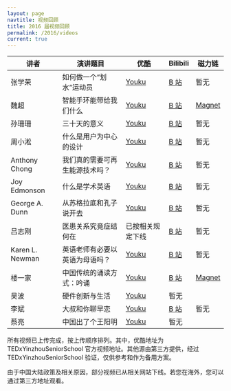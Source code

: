 ```yaml
---
layout: page
navtitle: 视频回顾
title: 2016 届视频回顾
permalink: /2016/videos
current: true
---
```


讲者 | 演讲题目 | 优酷 | Bilibili | 磁力链
-----|----------|------|----------|-------
张学荣 | 如何做一个“划水”运动员 | [Youku](http://v.youku.com/v_show/id_XMTYwOTgyOTI4OA==.html) | [B 站](http://www.bilibili.com/video/av4957218/) | 暂无
魏超| 智能手环能带给我们什么 | [Youku](http://v.youku.com/v_show/id_XMTYwOTQzMjA3Mg==.html) | [B 站](http://www.bilibili.com/video/av4957191/) | <a href="magnet:?xt=urn:btih:QALKYTFIZRXYBQN2ZZQ5OI27ELXTQ53Z&dn=H%3A%5CTEDxYSS%5C%E7%89%87%E6%AE%B5%5C10.mp4">Magnet</a>
孙珊珊 | 三十天的意义 | [Youku](http://v.youku.com/v_show/id_XMTYwOTgzMzMwNA==.html) | [B 站](http://www.bilibili.com/video/av4957190/) | 暂无
周小淞 | 什么是用户为中心的设计 | [Youku](http://v.youku.com/v_show/id_XMTYwODg5NzY5Ng==.html) | [B 站](http://www.bilibili.com/video/av4953746/) | 暂无
Anthony Chong | 我们真的需要可再生能源技术吗？ | [Youku](http://v.youku.com/v_show/id_XMTYwODg4NjEyMA==.html) | [B 站](http://www.bilibili.com/video/av4953589/) | 暂无
Joy Edmonson | 什么是学术英语 | [Youku](http://v.youku.com/v_show/id_XMTYwODg4MzA4OA==.html) | [B 站](http://www.bilibili.com/video/av4953539/) | 暂无
George A. Dunn | 从苏格拉底和孔子说开去 | [Youku](http://v.youku.com/v_show/id_XMTYwODg1MDQ2NA==.html) | [B 站](http://www.bilibili.com/video/av4951717/) | 暂无
吕志刚 | 医患关系究竟症结何在 | 已按相关规定下线 | [B 站](http://www.bilibili.com/video/av4951567/) | 暂无
Karen L. Newman | 英语老师有必要以英语为母语吗？ | [Youku](http://v.youku.com/v_show/id_XMTYwODg3ODE0NA==.html) | [B 站](http://www.bilibili.com/video/av4951989/) | 暂无
楼一家 | 中国传统的诵读方式：吟诵 | [Youku](http://v.youku.com/v_show/id_XMTYwODgzODI5Ng==.html) | [B 站](http://www.bilibili.com/video/av4951146/) | <a href="magnet:?xt=urn:btih:ZAAGTNV2UI2OBPIWSM5KAMK24QFPEJ6B&dn=H%3A%5CTEDxYSS%5C%E7%89%87%E6%AE%B5%5C1.mp4">Magnet</a>
吴波 | 硬件创新与生活 | [Youku](http://v.youku.com/v_show/id_XMTYwODg1OTQyNA==.html) | 暂无
李斌 | 大叔和你聊早恋 | [Youku](http://v.youku.com/v_show/id_XMTYwOTgzNzI2MA==.html) | [B 站](http://www.bilibili.com/video/av4963287/) | 暂无
蔡亮 | 中国出了个王阳明 | [Youku](http://v.youku.com/v_show/id_XMTYxMDEyNjMzNg==.html) | 暂无

所有视频已上传完成，按上传顺序排列。其中，优酷地址为 TEDxYinzhouSeniorSchool 官方视频地址。其他源由第三方提供，经过 TEDxYinzhouSeniorSchool 验证，仅供参考和作为备用方案。

由于中国大陆政策及相关原因，部分视频已从相关网站下线。若您在海外，您可以通过第三方地址观看。
